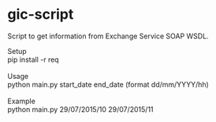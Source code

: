# gic-script
Script to get information from Exchange Service SOAP WSDL.

Setup
<br />
pip install -r req
<br /><br />
Usage
<br />
python main.py start_date end_date 
(format dd/mm/YYYY/hh)
<br /><br />
Example
<br />
python main.py 29/07/2015/10 29/07/2015/11
